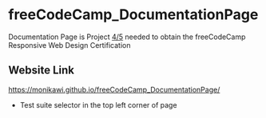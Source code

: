 # freeCodeCamp_DocumentationPage

Documentation Page is Project [4/5](https://learn.freecodecamp.org/responsive-web-design/responsive-web-design-projects/build-a-technical-documentation-page) needed to obtain the freeCodeCamp Responsive Web Design Certification 


## Website Link
https://monikawi.github.io/freeCodeCamp_DocumentationPage/


* Test suite selector in the top left corner of page
